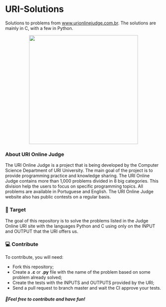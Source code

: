 # URI-Solutions
Solutions to problems from www.urionlinejudge.com.br. The solutions are mainly in C, with a few in Python.

<p align="center">
  <img src="https://github.com/mariatheresahqs/CompetitiveProgramming/blob/master/URIonlineJudge/logo-urionlinejudge.png" width="350">
</p>



### About URI Online Judge

The URI Online Judge is a project that is being developed by the Computer Science Department of URI University. The main goal of the project is to provide programming practice and knowledge sharing. The URI Online Judge contains more than 1,000 problems divided in 8 big categories. This division help the users to focus on specific programming topics. All problems are available in Portuguese and English. The URI Online Judge website also has public contests on a regular basis.

### 🎯 Target  
The goal of this repository is to solve the problems listed in the Judge Online URI site with the languages Python and C using only on the INPUT and OUTPUT that the URI offers us.

### 💻 Contribute

To contribute, you will need:

* Fork this repository;
* Create a **.c** or **.py** file with the name of the problem based on some problem already solved;
* Create the tests with the INPUTS and OUTPUTS provided by the URI;
* Send a pull request to branch master and wait the CI approve your tests.


##### 🎉Feel free to contribute and have fun!




